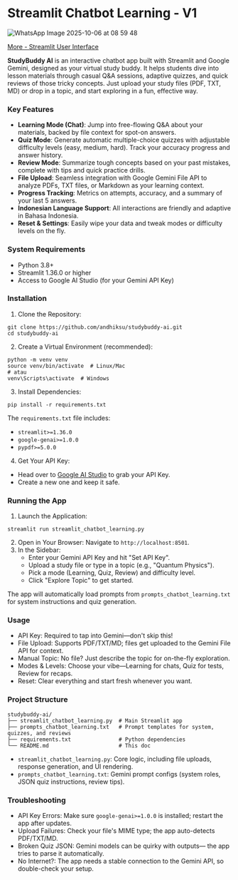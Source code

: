 # Streamlit Chatbot Learning - V1
![WhatsApp Image 2025-10-06 at 08 59 48](https://github.com/user-attachments/assets/1fec3e72-dd53-4fb6-8015-65ef9cfd828d)

[More - Streamlit User Interface](https://drive.google.com/file/d/1yoltcfXPI1i2_mMaXePF3bspyEgboJZn/view)

**StudyBuddy AI** is an interactive chatbot app built with Streamlit and Google Gemini, designed as your virtual study buddy. It helps students dive into lesson materials through casual Q&A sessions, adaptive quizzes, and quick reviews of those tricky concepts. Just upload your study files (PDF, TXT, MD) or drop in a topic, and start exploring in a fun, effective way.

### **Key Features**
- **Learning Mode (Chat)**: Jump into free-flowing Q&A about your materials, backed by file context for spot-on answers.
- **Quiz Mode**: Generate automatic multiple-choice quizzes with adjustable difficulty levels (easy, medium, hard). Track your accuracy progress and answer history.
- **Review Mode**: Summarize tough concepts based on your past mistakes, complete with tips and quick practice drills.
- **File Upload**: Seamless integration with Google Gemini File API to analyze PDFs, TXT files, or Markdown as your learning context.
- **Progress Tracking**: Metrics on attempts, accuracy, and a summary of your last 5 answers.
- **Indonesian Language Support**: All interactions are friendly and adaptive in Bahasa Indonesia.
- **Reset & Settings**: Easily wipe your data and tweak modes or difficulty levels on the fly.

### **System Requirements**
- Python 3.8+
- Streamlit 1.36.0 or higher
- Access to Google AI Studio (for your Gemini API Key)

### **Installation**
1. Clone the Repository:
```text
git clone https://github.com/andhiksu/studybuddy-ai.git
cd studybuddy-ai
```
2. Create a Virtual Environment (recommended):
```text
python -m venv venv
source venv/bin/activate  # Linux/Mac
# atau
venv\Scripts\activate  # Windows
```
3. Install Dependencies:
```text
pip install -r requirements.txt
```
The `requirements.txt` file includes:
- `streamlit>=1.36.0`
- `google-genai>=1.0.0`
- `pypdf>=5.0.0`
4. Get Your API Key:
  - Head over to [Google AI Studio](https://aistudio.google.com/app/api-keys) to grab your API Key.
  - Create a new one and keep it safe.
 
### **Running the App**
1. Launch the Application:
```text
streamlit run streamlit_chatbot_learning.py
```
2. Open in Your Browser: Navigate to `http://localhost:8501`.
3. In the Sidebar:
   - Enter your Gemini API Key and hit "Set API Key".
   - Upload a study file or type in a topic (e.g., "Quantum Physics").
   - Pick a mode (Learning, Quiz, Review) and difficulty level.
   - Click "Explore Topic" to get started.

The app will automatically load prompts from `prompts_chatbot_learning.txt` for system instructions and quiz generation.

### **Usage**
- API Key: Required to tap into Gemini—don't skip this!
- File Upload: Supports PDF/TXT/MD; files get uploaded to the Gemini File API for context.
- Manual Topic: No file? Just describe the topic for on-the-fly exploration.
- Modes & Levels: Choose your vibe—Learning for chats, Quiz for tests, Review for recaps.
- Reset: Clear everything and start fresh whenever you want.

### **Project Structure**
```text
studybuddy-ai/
├── streamlit_chatbot_learning.py  # Main Streamlit app
├── prompts_chatbot_learning.txt   # Prompt templates for system, quizzes, and reviews
├── requirements.txt               # Python dependencies
└── README.md                      # This doc
```
- `streamlit_chatbot_learning.py`: Core logic, including file uploads, response generation, and UI rendering.
- `prompts_chatbot_learning.txt`: Gemini prompt configs (system roles, JSON quiz instructions, review tips).

### **Troubleshooting**
- API Key Errors: Make sure `google-genai>=1.0.0` is installed; restart the app after updates.
- Upload Failures: Check your file's MIME type; the app auto-detects PDF/TXT/MD.
- Broken Quiz JSON: Gemini models can be quirky with outputs— the app tries to parse it automatically.
- No Internet?: The app needs a stable connection to the Gemini API, so double-check your setup.
